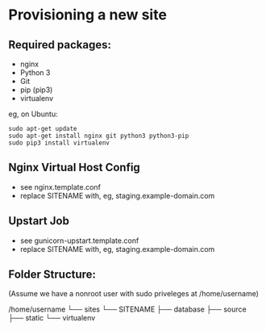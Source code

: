 Provisioning a new site
=======================

## Required packages:

 * nginx
 * Python 3
 * Git
 * pip (pip3)
 * virtualenv

eg, on Ubuntu:
    
    sudo apt-get update
    sudo apt-get install nginx git python3 python3-pip
    sudo pip3 install virtualenv

## Nginx Virtual Host Config
 * see nginx.template.conf
 * replace SITENAME with, eg, staging.example-domain.com

## Upstart Job

 * see gunicorn-upstart.template.conf
 * replace SITENAME with, eg, staging.example-domain.com

## Folder Structure:
(Assume we have a nonroot user with sudo priveleges at /home/username)

/home/username
    └── sites
        └── SITENAME
            ├── database
            ├── source
            ├── static
            └── virtualenv
